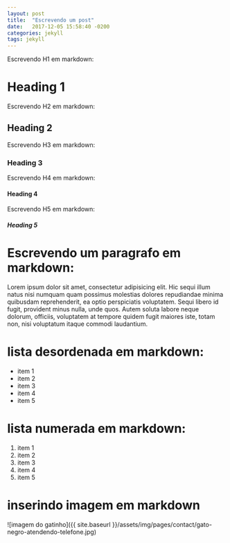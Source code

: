 ```yaml
---
layout: post
title:  "Escrevendo um post"
date:   2017-12-05 15:58:40 -0200
categories: jekyll
tags: jekyll
---
```


Escrevendo H1 em markdown:
# Heading 1
Escrevendo H2 em markdown:
## Heading 2
Escrevendo H3 em markdown:
### Heading 3
Escrevendo H4 em markdown:
#### Heading 4
Escrevendo H5 em markdown:
##### Heading 5

# Escrevendo um paragrafo em markdown:

Lorem ipsum dolor sit amet, consectetur adipisicing elit. Hic sequi illum natus nisi numquam quam possimus molestias dolores repudiandae minima quibusdam reprehenderit, ea optio perspiciatis voluptatem. Sequi libero id fugit, provident minus nulla, unde quos. Autem soluta labore neque dolorum, officiis, voluptatem at tempore quidem fugit maiores iste, totam non, nisi voluptatum itaque commodi laudantium. 


# lista desordenada em markdown:

- item 1
- item 2
- item 3
- item 4
- item 5

# lista numerada em markdown:

1. item 1
1. item 2
1. item 3
1. item 4
1. item 5

# inserindo imagem em markdown 
![imagem do gatinho]({{ site.baseurl }}/assets/img/pages/contact/gato-negro-atendendo-telefone.jpg)



